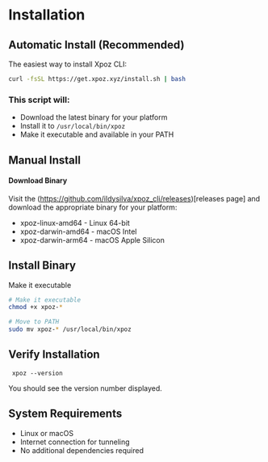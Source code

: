 
# Installation

## Automatic Install (Recommended)

The easiest way to install Xpoz CLI:

```bash
curl -fsSL https://get.xpoz.xyz/install.sh | bash
```
### This script will:

- Download the latest binary for your platform
- Install it to ```/usr/local/bin/xpoz```
- Make it executable and available in your PATH

## Manual Install

#### Download Binary
Visit the (https://github.com/ildysilva/xpoz_cli/releases)[releases page] and download the appropriate binary for your platform:

- xpoz-linux-amd64 - Linux 64-bit
- xpoz-darwin-amd64 - macOS Intel
- xpoz-darwin-arm64 - macOS Apple Silicon

## Install Binary

 Make it executable
```bash
# Make it executable
chmod +x xpoz-*
```

```bash
# Move to PATH
sudo mv xpoz-* /usr/local/bin/xpoz
```
## Verify Installation
``` xpoz --version```

You should see the version number displayed.

## System Requirements

- Linux or macOS
- Internet connection for tunneling
- No additional dependencies required
